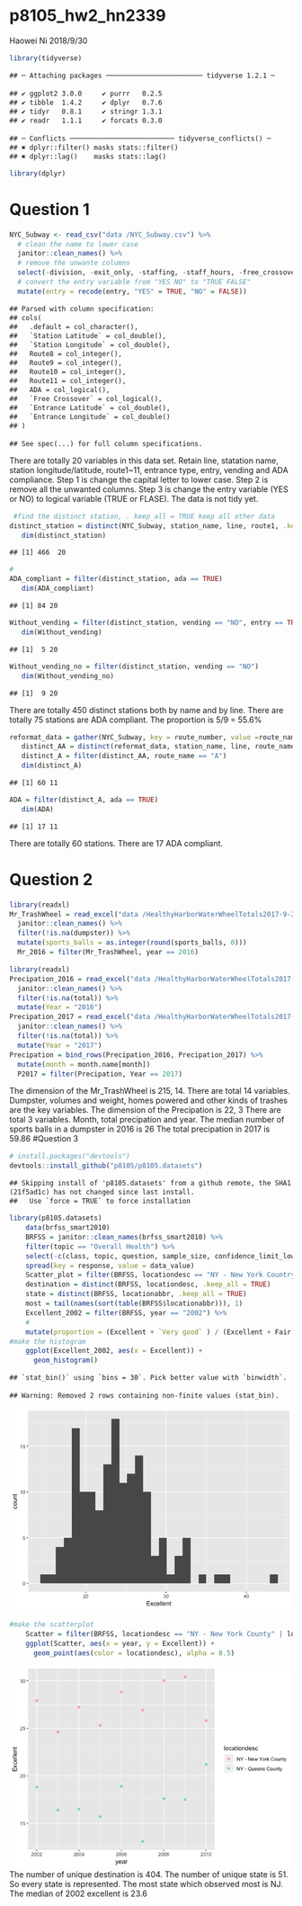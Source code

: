 p8105\_hw2\_hn2339
================
Haowei Ni
2018/9/30

``` r
library(tidyverse)
```

    ## ─ Attaching packages ──────────────────────── tidyverse 1.2.1 ─

    ## ✔ ggplot2 3.0.0     ✔ purrr   0.2.5
    ## ✔ tibble  1.4.2     ✔ dplyr   0.7.6
    ## ✔ tidyr   0.8.1     ✔ stringr 1.3.1
    ## ✔ readr   1.1.1     ✔ forcats 0.3.0

    ## ─ Conflicts ────────────────────────── tidyverse_conflicts() ─
    ## ✖ dplyr::filter() masks stats::filter()
    ## ✖ dplyr::lag()    masks stats::lag()

``` r
library(dplyr)
```

Question 1
==========

``` r
NYC_Subway <- read_csv("data /NYC_Subway.csv") %>%
  # clean the name to lower case 
  janitor::clean_names() %>%
  # remove the unwante columns 
  select(-division, -exit_only, -staffing, -staff_hours, -free_crossover, -north_south_street, -east_west_street, -corner, -station_location, -entrance_location, -entrance_longitude, -entrance_latitude) %>%
  # convert the entry variable from "YES NO" to "TRUE FALSE"
  mutate(entry = recode(entry, "YES" = TRUE, "NO" = FALSE)) 
```

    ## Parsed with column specification:
    ## cols(
    ##   .default = col_character(),
    ##   `Station Latitude` = col_double(),
    ##   `Station Longitude` = col_double(),
    ##   Route8 = col_integer(),
    ##   Route9 = col_integer(),
    ##   Route10 = col_integer(),
    ##   Route11 = col_integer(),
    ##   ADA = col_logical(),
    ##   `Free Crossover` = col_logical(),
    ##   `Entrance Latitude` = col_double(),
    ##   `Entrance Longitude` = col_double()
    ## )

    ## See spec(...) for full column specifications.

There are totally 20 variables in this data set. Retain line, statation name, station longitude/latitude, route1~11, entrance type, entry, vending and ADA compliance. Step 1 is change the capital letter to lower case. Step 2 is remove all the unwanted columns. Step 3 is change the entry variable (YES or NO) to logical variable (TRUE or FLASE). The data is not tidy yet.

``` r
 #find the distinct station, . keep_all = TRUE keep all other data 
distinct_station = distinct(NYC_Subway, station_name, line, route1, .keep_all = TRUE) 
   dim(distinct_station)
```

    ## [1] 466  20

``` r
#
ADA_compliant = filter(distinct_station, ada == TRUE)
   dim(ADA_compliant)
```

    ## [1] 84 20

``` r
Without_vending = filter(distinct_station, vending == "NO", entry == TRUE)
   dim(Without_vending)
```

    ## [1]  5 20

``` r
Without_vending_no = filter(distinct_station, vending == "NO")
   dim(Without_vending_no)
```

    ## [1]  9 20

There are totally 450 distinct stations both by name and by line. There are totally 75 stations are ADA compliant. The proportion is 5/9 = 55.6%

``` r
reformat_data = gather(NYC_Subway, key = route_number, value =route_name, route1:route11 )
   distinct_AA = distinct(reformat_data, station_name, line, route_name, .keep_all = TRUE) 
   distinct_A = filter(distinct_AA, route_name == "A")
   dim(distinct_A) 
```

    ## [1] 60 11

``` r
ADA = filter(distinct_A, ada == TRUE)
   dim(ADA) 
```

    ## [1] 17 11

There are totally 60 stations. There are 17 ADA compliant.

Question 2
==========

``` r
library(readxl)
Mr_TrashWheel = read_excel("data /HealthyHarborWaterWheelTotals2017-9-26.xlsx", range = "A2:N258") %>%
  janitor::clean_names() %>%
  filter(!is.na(dumpster)) %>%
  mutate(sports_balls = as.integer(round(sports_balls, 0)))
  Mr_2016 = filter(Mr_TrashWheel, year == 2016)
```

``` r
library(readxl)
Precipation_2016 = read_excel("data /HealthyHarborWaterWheelTotals2017-9-26.xlsx", sheet = 4, range = "A2:B15") %>%
  janitor::clean_names() %>%
  filter(!is.na(total)) %>%
  mutate(Year = "2016")
Precipation_2017 = read_excel("data /HealthyHarborWaterWheelTotals2017-9-26.xlsx", sheet = 3, range = "A2:B15") %>%
  janitor::clean_names() %>%
  filter(!is.na(total)) %>%
  mutate(Year = "2017")
Precipation = bind_rows(Precipation_2016, Precipation_2017) %>%
  mutate(month = month.name[month])
  P2017 = filter(Precipation, Year == 2017)
```

The dimension of the Mr\_TrashWheel is 215, 14. There are total 14 variables. Dumpster, volumes and weight, homes powered and other kinds of trashes are the key variables. The dimension of the Precipation is 22, 3 There are total 3 variables. Month, total precipation and year. The median number of sports balls in a dumpster in 2016 is 26 The total precipation in 2017 is 59.86 \#Question 3

``` r
# install.packages("devtools")
devtools::install_github("p8105/p8105.datasets")
```

    ## Skipping install of 'p8105.datasets' from a github remote, the SHA1 (21f5ad1c) has not changed since last install.
    ##   Use `force = TRUE` to force installation

``` r
library(p8105.datasets)
    data(brfss_smart2010) 
    BRFSS = janitor::clean_names(brfss_smart2010) %>%
    filter(topic == "Overall Health") %>%
    select(-c(class, topic, question, sample_size, confidence_limit_low:geo_location)) %>%
    spread(key = response, value = data_value) 
    Scatter_plot = filter(BRFSS, locationdesc == "NY - New York Country" | locationdesc == "NY - Queens Country")
    destination = distinct(BRFSS, locationdesc, .keep_all = TRUE) 
    state = distinct(BRFSS, locationabbr, .keep_all = TRUE)
    most = tail(names(sort(table(BRFSS$locationabbr))), 1)
    Excellent_2002 = filter(BRFSS, year == "2002") %>%
    # 
    mutate(proportion = (Excellent + `Very good` ) / (Excellent + Fair + Good + Poor + `Very good`))
#make the histogram 
    ggplot(Excellent_2002, aes(x = Excellent)) +
      geom_histogram()
```

    ## `stat_bin()` using `bins = 30`. Pick better value with `binwidth`.

    ## Warning: Removed 2 rows containing non-finite values (stat_bin).

![](p8105_hw2_hn2339__files/figure-markdown_github/unnamed-chunk-8-1.png)

``` r
#make the scatterplot 
    Scatter = filter(BRFSS, locationdesc == "NY - New York County" | locationdesc == "NY - Queens County")
    ggplot(Scatter, aes(x = year, y = Excellent)) + 
      geom_point(aes(color = locationdesc), alpha = 0.5)
```

![](p8105_hw2_hn2339__files/figure-markdown_github/unnamed-chunk-8-2.png) The number of unique destination is 404. The number of unique state is 51. So every state is represented. The most state which observed most is NJ. The median of 2002 excellent is 23.6
